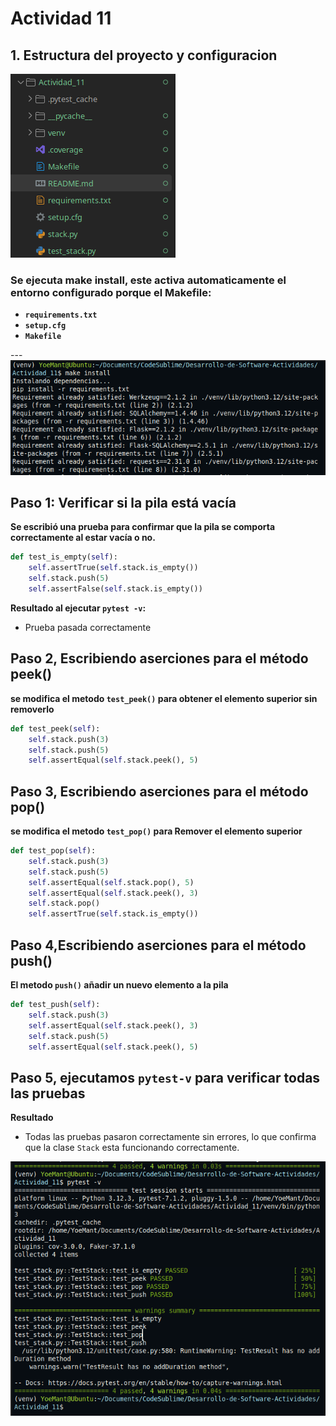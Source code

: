 # Actividad 11

## 1. Estructura del proyecto y configuracion

![Descripción](Imagenes/Eje1.png)

### Se ejecuta make install, este activa automaticamente el entorno configurado porque el Makefile:

* **`requirements.txt`**
* **`setup.cfg`**
* **`Makefile`**

---![Descripción](Imagenes/Eje2.png)


## Paso 1: Verificar si la pila está vacía

**Se escribió una prueba para confirmar que la pila se comporta correctamente al estar vacía o no.**

```python
def test_is_empty(self):
    self.assertTrue(self.stack.is_empty())
    self.stack.push(5)
    self.assertFalse(self.stack.is_empty())
```

**Resultado al ejecutar `pytest -v`:**
- Prueba pasada correctamente



## Paso 2, Escribiendo aserciones para el método peek()

**se modifica el metodo `test_peek()` para obtener el elemento superior sin removerlo**

```python
def test_peek(self):
    self.stack.push(3)
    self.stack.push(5)
    self.assertEqual(self.stack.peek(), 5)
```


## Paso 3, Escribiendo aserciones para el método pop()
**se modifica el metodo `test_pop()` para Remover el elemento superior**

```python
def test_pop(self):
    self.stack.push(3)
    self.stack.push(5)
    self.assertEqual(self.stack.pop(), 5)
    self.assertEqual(self.stack.peek(), 3)
    self.stack.pop()
    self.assertTrue(self.stack.is_empty())
```


## Paso 4,Escribiendo aserciones para el método push()
 **El metodo `push()` añadir un nuevo elemento a la pila**

```python
def test_push(self):
    self.stack.push(3)
    self.assertEqual(self.stack.peek(), 3)
    self.stack.push(5)
    self.assertEqual(self.stack.peek(), 5)
```



## Paso 5, ejecutamos `pytest-v` para verificar todas las pruebas
**Resultado**
 - Todas las pruebas pasaron correctamente sin errores, lo que confirma que la clase `Stack` esta funcionando correctamente.

![Descripción](Imagenes/Eje3.png)



